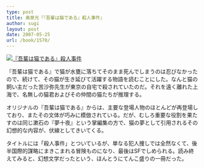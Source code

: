 ```yaml
---
type: post
title: 奥泉光『『吾輩は猫である』殺人事件』
author: sugi
layout: post
date: 2007-05-25
url: /book/1570/
---
```

<a href="http://www.amazon.co.jp/exec/obidos/ASIN/4101284210/chezsugi-22/ref=nosim/" onclick="_gaq.push(['_trackEvent', 'outbound-article', 'http://www.amazon.co.jp/exec/obidos/ASIN/4101284210/chezsugi-22/ref=nosim/', '']);" name="amazletlink" target="_blank"><img src="http://i1.wp.com/ec2.images-amazon.com/images/I/513RP5240WL.SL160.jpg?w=660" alt="『吾輩は猫である』殺人事件" class="alignleft" data-recalc-dims="1" /></a>

『吾輩は猫である』で猫が水甕に落ちてそのまま死んでしまうのは忍びなかったので、続けて、その猫が生き延びて活躍する物語を読むことにした。なんと猫の飼い主だった苦沙弥先生が東京の自宅で殺されていたのだ。それを遠く離れた上海で、名無しの猫君およびその仲間の猫たちが推理する。

オリジナルの『吾輩は猫である』からは、主要な登場人物のほとんどが再登場しており、またその文体が巧みに模倣されている。だが、むしろ重要な役割を果たすのは同じ漱石の『夢十夜』という掌編集の方で、猫の夢として引用されるその幻想的な内容が、伏線としてきいてくる。

タイトルには「殺人事件」とついているが、単なる犯人捜しでは全然なくて、後半国際的謀略にまきこまれる冒険ものになり、最後はSFでしめられる。読み終えてみると、幻想文学だったという、ほんとうにてんこ盛りの一冊だった。


